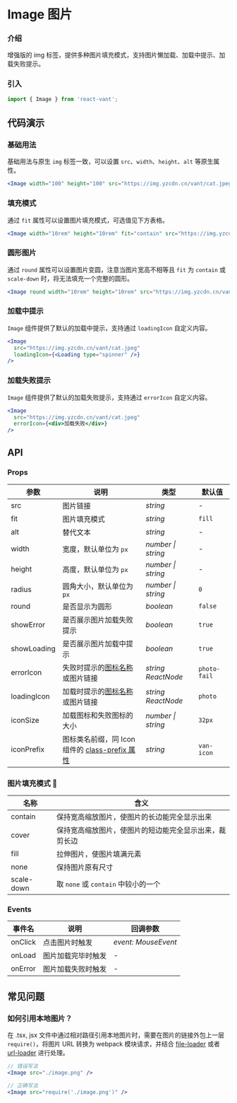 # Image 图片

### 介绍

增强版的 img 标签，提供多种图片填充模式，支持图片懒加载、加载中提示、加载失败提示。

### 引入

```js
import { Image } from 'react-vant';
```

## 代码演示

### 基础用法

基础用法与原生 `img` 标签一致，可以设置 `src`、`width`、`height`、`alt` 等原生属性。

```jsx
<Image width="100" height="100" src="https://img.yzcdn.cn/vant/cat.jpeg" />
```

### 填充模式

通过 `fit` 属性可以设置图片填充模式，可选值见下方表格。

```jsx
<Image width="10rem" height="10rem" fit="contain" src="https://img.yzcdn.cn/vant/cat.jpeg" />
```

### 圆形图片

通过 `round` 属性可以设置图片变圆，注意当图片宽高不相等且 `fit` 为 `contain` 或 `scale-down` 时，将无法填充一个完整的圆形。

```jsx
<Image round width="10rem" height="10rem" src="https://img.yzcdn.cn/vant/cat.jpeg" />
```

### 加载中提示

`Image` 组件提供了默认的加载中提示，支持通过 `loadingIcon` 自定义内容。

```jsx
<Image 
  src="https://img.yzcdn.cn/vant/cat.jpeg" 
  loadingIcon={<Loading type="spinner" />} 
/>
```

### 加载失败提示

`Image` 组件提供了默认的加载失败提示，支持通过 `errorIcon` 自定义内容。

```jsx
<Image 
  src="https://img.yzcdn.cn/vant/cat.jpeg" 
  errorIcon={<div>加载失败</div>} 
/>
```

## API

### Props

| 参数 | 说明 | 类型 | 默认值 |
| --- | --- | --- | --- |
| src | 图片链接 | _string_ | - |
| fit | 图片填充模式 | _string_ | `fill` |
| alt | 替代文本 | _string_ | - |
| width | 宽度，默认单位为 `px` | _number \| string_ | - |
| height | 高度，默认单位为 `px` | _number \| string_ | - |
| radius | 圆角大小，默认单位为 `px` | _number \| string_ | `0` |
| round | 是否显示为圆形 | _boolean_ | `false` |
| showError | 是否展示图片加载失败提示 | _boolean_ | `true` |
| showLoading | 是否展示图片加载中提示 | _boolean_ | `true` |
| errorIcon | 失败时提示的[图标名称](#/zh-CN/icon)或图片链接 | _string_ _ReactNode_| `photo-fail` |
| loadingIcon | 加载时提示的[图标名称](#/zh-CN/icon)或图片链接 | _string_ _ReactNode_ | `photo` |
| iconSize  | 加载图标和失败图标的大小 | _number \| string_ | `32px` |
| iconPrefix | 图标类名前缀，同 Icon 组件的 [class-prefix 属性](#/zh-CN/icon#props) | _string_ | `van-icon` |

### 图片填充模式 

| 名称       | 含义                                                   |
| ---------- | ------------------------------------------------------ |
| contain    | 保持宽高缩放图片，使图片的长边能完全显示出来           |
| cover      | 保持宽高缩放图片，使图片的短边能完全显示出来，裁剪长边 |
| fill       | 拉伸图片，使图片填满元素                               |
| none       | 保持图片原有尺寸                                       |
| scale-down | 取 `none` 或 `contain` 中较小的一个                    |

### Events

| 事件名 | 说明               | 回调参数            |
| ------ | ------------------ | ------------------- |
| onClick  | 点击图片时触发     | _event: MouseEvent_ |
| onLoad   | 图片加载完毕时触发 | -                   |
| onError  | 图片加载失败时触发 | -                   |

## 常见问题

### 如何引用本地图片？

在 .tsx, jsx 文件中通过相对路径引用本地图片时，需要在图片的链接外包上一层 `require()`，将图片 URL 转换为 webpack 模块请求，并结合 [file-loader](https://github.com/webpack-contrib/file-loader) 或者 [url-loader](https://github.com/webpack-contrib/url-loader) 进行处理。

```jsx
// 错误写法 
<Image src="./image.png" />

// 正确写法 
<Image src="require('./image.png')" />
```

